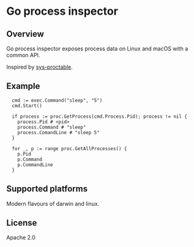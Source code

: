 # Go process inspector

## Overview

Go process inspector exposes process data on Linux and macOS with a common API.

Inspired by [sys-proctable](http://github.com/djberg96/sys-proctable).

## Example

```
  cmd := exec.Command("sleep", "5")
  cmd.Start()

  if process := proc.GetProcess(cmd.Process.Pid); process != nil {
    process.Pid # <pid>
    process.Command # "sleep"
    process.ComandLine # "sleep 5"
  }
```

```
  for _, p := range proc.GetAllProcesses() {
    p.Pid
    p.Command
    p.CommandLine
  }
```

## Supported platforms

Modern flavours of darwin and linux.

## License

Apache 2.0